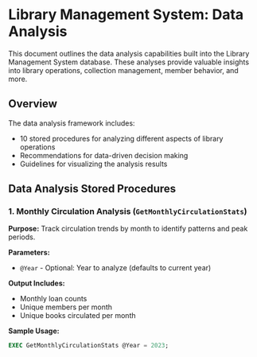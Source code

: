 # Library Management System: Data Analysis

This document outlines the data analysis capabilities built into the Library Management System database. These analyses provide valuable insights into library operations, collection management, member behavior, and more.

## Overview

The data analysis framework includes:
- 10 stored procedures for analyzing different aspects of library operations
- Recommendations for data-driven decision making
- Guidelines for visualizing the analysis results

## Data Analysis Stored Procedures

### 1. Monthly Circulation Analysis (`GetMonthlyCirculationStats`)

**Purpose:** Track circulation trends by month to identify patterns and peak periods.

**Parameters:**
- `@Year` - Optional: Year to analyze (defaults to current year)

**Output Includes:**
- Monthly loan counts
- Unique members per month
- Unique books circulated per month

**Sample Usage:**
```sql
EXEC GetMonthlyCirculationStats @Year = 2023;
